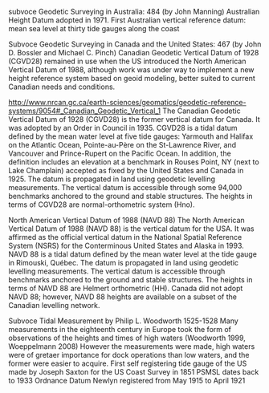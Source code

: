 subvoce Geodetic Surveying in Australia: 484 (by John Manning)
Australian Height Datum adopted in 1971. First Australian vertical reference datum: mean sea level at thirty tide gauges along the coast

Subvoce Geodetic Surveying in Canada and the United States: 467 (by John D. Bossler and Michael C. Pinch)
Canadian Geodetic Vertical Datum of 1928 (CGVD28) remained in use when the US introduced the North American Vertical Datum of 1988, although work was under way to implement a new height reference system based on geoid modeling, better suited to current Canadian needs and conditions.

  http://www.nrcan.gc.ca/earth-sciences/geomatics/geodetic-reference-systems/9054#_Canadian_Geodetic_Vertical_1
  The Canadian Geodetic Vertical Datum of 1928 (CGVD28) is the former vertical datum for Canada. It was adopted by an Order in Council in 1935. CGVD28 is a tidal datum defined by the mean water level at five tide gauges: Yarmouth and Halifax on the Atlantic Ocean, Pointe-au-Père on the St-Lawrence River, and Vancouver and Prince-Rupert on the Pacific Ocean. In addition, the definition includes an elevation at a benchmark in Rouses Point, NY (next to Lake Champlain) accepted as fixed by the United States and Canada in 1925. The datum is propagated in land using geodetic levelling measurements. The vertical datum is accessible through some 94,000 benchmarks anchored to the ground and stable structures. The heights in terms of CGVD28 are normal-orthometric system (Hno).

  North American Vertical Datum of 1988 (NAVD 88)
  The North American Vertical Datum of 1988 (NAVD 88) is the vertical datum for the USA. It was affirmed as the official vertical datum in the National Spatial Reference System (NSRS) for the Conterminous United States and Alaska in 1993. NAVD 88 is a tidal datum defined by the mean water level at the tide gauge in Rimouski, Québec. The datum is propagated in land using geodetic levelling measurements. The vertical datum is accessible through benchmarks anchored to the ground and stable structures. The heights in terms of NAVD 88 are Helmert orthometric (HH). Canada did not adopt NAVD 88; however, NAVD 88 heights are available on a subset of the Canadian levelling network.

Subvoce Tidal Measurement by Philip L. Woodworth 1525-1528
Many measurements in the eighteenth century in Europe took the form of observations of the heights and times of high waters (Woodworth 1999, Woeppelmann 2008)
However the measurements were made, high waters were of gretaer importance for dock operations than low waters, and the former were easier to acquire.
First self registering tide gauge of the US made by Joseph Saxton for the US Coast Survey in 1851
PSMSL dates back to 1933
Ordnance Datum Newlyn registered from May 1915 to April 1921

